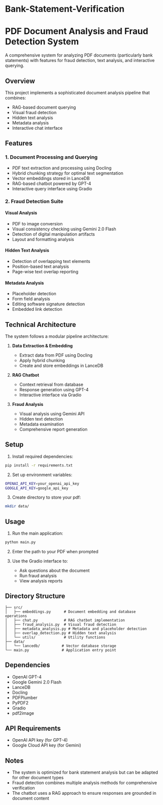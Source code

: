 # Bank-Statement-Verification
# PDF Document Analysis and Fraud Detection System

A comprehensive system for analyzing PDF documents (particularly bank statements) with features for fraud detection, text analysis, and interactive querying.

## Overview

This project implements a sophisticated document analysis pipeline that combines:
- RAG-based document querying
- Visual fraud detection
- Hidden text analysis
- Metadata analysis
- Interactive chat interface

## Features

### 1. Document Processing and Querying
- PDF text extraction and processing using Docling
- Hybrid chunking strategy for optimal text segmentation
- Vector embeddings stored in LanceDB
- RAG-based chatbot powered by GPT-4
- Interactive query interface using Gradio

### 2. Fraud Detection Suite

#### Visual Analysis
- PDF to image conversion
- Visual consistency checking using Gemini 2.0 Flash
- Detection of digital manipulation artifacts
- Layout and formatting analysis

#### Hidden Text Analysis
- Detection of overlapping text elements
- Position-based text analysis
- Page-wise text overlap reporting

#### Metadata Analysis
- Placeholder detection
- Form field analysis
- Editing software signature detection
- Embedded link detection

## Technical Architecture

The system follows a modular pipeline architecture:

1. **Data Extraction & Embedding**
   - Extract data from PDF using Docling
   - Apply hybrid chunking
   - Create and store embeddings in LanceDB

2. **RAG Chatbot**
   - Context retrieval from database
   - Response generation using GPT-4
   - Interactive interface via Gradio

3. **Fraud Analysis**
   - Visual analysis using Gemini API
   - Hidden text detection
   - Metadata examination
   - Comprehensive report generation

## Setup

1. Install required dependencies:
```bash
pip install -r requirements.txt
```

2. Set up environment variables:
```bash
OPENAI_API_KEY=your_openai_api_key
GOOGLE_API_KEY=google_api_key

```

3. Create directory to store your pdf:
```bash
mkdir data/
```

## Usage

1. Run the main application:
```bash
python main.py
```

2. Enter the path to your PDF when prompted

3. Use the Gradio interface to:
   - Ask questions about the document
   - Run fraud analysis
   - View analysis reports

## Directory Structure

```
├── src/
│   ├── embeddings.py      # Document embedding and database operations
│   ├── chat.py            # RAG chatbot implementation
│   ├── fraud_analysis.py  # Visual fraud detection
│   ├── metadata_analysis.py # Metadata and placeholder detection
│   ├── overlap_detection.py # Hidden text analysis
│   └── utils/             # Utility functions
├── data/
│   └── lancedb/          # Vector database storage
└── main.py               # Application entry point
```

## Dependencies

- OpenAI GPT-4
- Google Gemini 2.0 Flash
- LanceDB
- Docling
- PDFPlumber
- PyPDF2
- Gradio
- pdf2image

## API Requirements

- OpenAI API key (for GPT-4)
- Google Cloud API key (for Gemini)

## Notes

- The system is optimized for bank statement analysis but can be adapted for other document types
- Fraud detection combines multiple analysis methods for comprehensive verification
- The chatbot uses a RAG approach to ensure responses are grounded in document content

